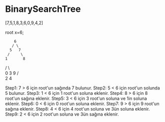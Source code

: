 # BinarySearchTree

[7,5,1,8,3,6,0,9,4,2]


root x=6;

        6
       / \
      5   7
     /     \
    1       8
   / \       \
  0   3       9
     / \
    2   4


Step1: 7 > 6 için root'un sağında 7 bulunur.
Step2: 5 < 6 için root'un solunda 5 bulunur.
Step3: 1 < 6 için 1 root'un soluna eklenir.
Step4: 8 > 6 için 8 root'un sağına eklenir.
Step5: 3 < 6 için 3 root'un soluna ve 1in soluna eklenir.
Step6: 0 < 6 için 0 root'un soluna eklenir.
Step7: 9 > 6 için 9 root'un sağına eklenir.
Step8: 4 < 6 için 4 root'un soluna ve 3ün soluna eklenir.                        
Step9: 2 < 6 için 2 root'un soluna ve 3ün sağına eklenir. 
